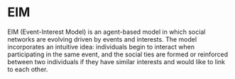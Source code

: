 EIM
===

EIM (Event-Interest Model) is an agent-based model in which social networks are evolving driven by events and interests. 
The model incorporates an intuitive idea: individuals begin to interact when participating in the same event, and the social ties are formed or reinforced between two individuals if they have similar interests and would like to link to each other.

